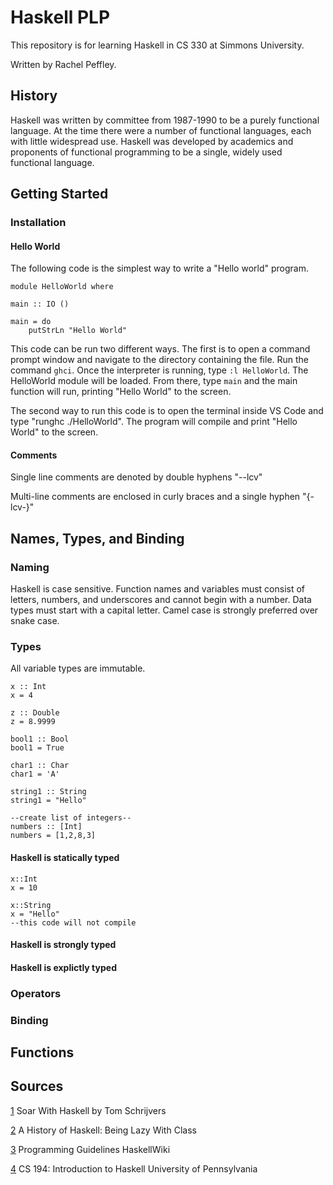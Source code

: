 # Haskell PLP
This repository is for learning Haskell in CS 330 at Simmons University.

Written by Rachel Peffley.
## History
Haskell was written by committee from 1987-1990 to be a purely functional language. At the time there were a number of functional languages, each with little widespread use. Haskell was developed by academics and proponents of functional programming to be a single, widely used functional language.

## Getting Started
### Installation
#### Hello World
The following code is the simplest way to write a "Hello world" program.

```
module HelloWorld where

main :: IO ()

main = do
    putStrLn "Hello World"
```

This code can be run two different ways. The first is to open a command prompt window and navigate to the directory containing the file. Run the command `ghci`. Once the interpreter is running, type `:l HelloWorld`. The HelloWorld module will be loaded. From there, type `main` and the main function will run, printing "Hello World" to the screen.

The second way to run this code is to open the terminal inside VS Code and type "runghc ./HelloWorld". The program will compile and print "Hello World" to the screen.
#### Comments
Single line comments are denoted by double hyphens "--lcv"

Multi-line comments are enclosed in curly braces and a single hyphen "{-lcv-}"

## Names, Types, and Binding
### Naming
Haskell is case sensitive. Function names and variables must consist of letters, numbers, and underscores and cannot begin with a number. Data types must start with a capital letter. Camel case is strongly preferred over snake case.
### Types
All variable types are immutable.

```
x :: Int
x = 4

z :: Double
z = 8.9999

bool1 :: Bool
bool1 = True

char1 :: Char
char1 = 'A'

string1 :: String
string1 = "Hello"

--create list of integers--
numbers :: [Int]
numbers = [1,2,8,3]
```
#### Haskell is statically typed
```
x::Int
x = 10

x::String
x = "Hello"
--this code will not compile
```
#### Haskell is strongly typed
#### Haskell is explictly typed
### Operators
### Binding

## Functions

## Sources
[1](https://learning.oreilly.com/library/view/soar-with-haskell/9781805128458/) Soar With Haskell by Tom Schrijvers

[2](https://www.microsoft.com/en-us/research/wp-content/uploads/2016/07/history.pdf?from=https://research.microsoft.com/~simonpj/papers/history-of-haskell/history.pdf&type=exact) A History of Haskell: Being Lazy With Class

[3](https://wiki.haskell.org/Programming_guidelines) Programming Guidelines HaskellWiki

[4](https://www.seas.upenn.edu/~cis1940/spring13/lectures.html) CS 194: Introduction to Haskell University of Pennsylvania

